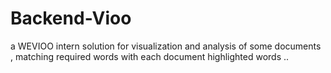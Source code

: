 # Backend-Vioo
a WEVIOO intern solution for visualization and analysis of some documents , matching required words with each document highlighted words ..

